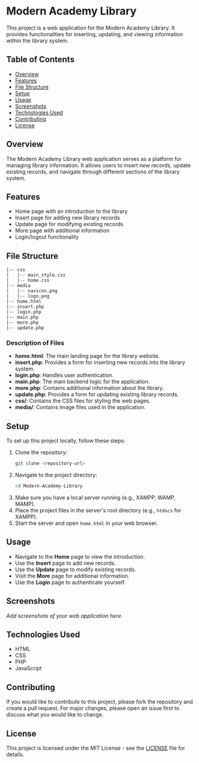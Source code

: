 
# Modern Academy Library

This project is a web application for the Modern Academy Library. It provides functionalities for inserting, updating, and viewing information within the library system.

## Table of Contents

- [Overview](#overview)
- [Features](#features)
- [File Structure](#file-structure)
- [Setup](#setup)
- [Usage](#usage)
- [Screenshots](#screenshots)
- [Technologies Used](#technologies-used)
- [Contributing](#contributing)
- [License](#license)

## Overview

The Modern Academy Library web application serves as a platform for managing library information. It allows users to insert new records, update existing records, and navigate through different sections of the library system.

## Features

- Home page with an introduction to the library
- Insert page for adding new library records
- Update page for modifying existing records
- More page with additional information
- Login/logout functionality

## File Structure

```plaintext
|-- css
|   |-- main_style.css
|   |-- home.css
|-- media
|   |-- navicon.png
|   |-- logo.png
|-- home.html
|-- insert.php
|-- login.php
|-- main.php
|-- more.php
|-- update.php
```

### Description of Files

- **home.html**: The main landing page for the library website.
- **insert.php**: Provides a form for inserting new records into the library system.
- **login.php**: Handles user authentication.
- **main.php**: The main backend logic for the application.
- **more.php**: Contains additional information about the library.
- **update.php**: Provides a form for updating existing library records.
- **css/**: Contains the CSS files for styling the web pages.
- **media/**: Contains image files used in the application.

## Setup

To set up this project locally, follow these steps:

1. Clone the repository:
    ```sh
    git clone <repository-url>
    ```
2. Navigate to the project directory:
    ```sh
    cd Modern-Academy-Library
    ```
3. Make sure you have a local server running (e.g., XAMPP, WAMP, MAMP).
4. Place the project files in the server's root directory (e.g., `htdocs` for XAMPP).
5. Start the server and open `home.html` in your web browser.

## Usage

- Navigate to the **Home** page to view the introduction.
- Use the **Insert** page to add new records.
- Use the **Update** page to modify existing records.
- Visit the **More** page for additional information.
- Use the **Login** page to authenticate yourself.

## Screenshots

_Add screenshots of your web application here._

## Technologies Used

- HTML
- CSS
- PHP
- JavaScript

## Contributing

If you would like to contribute to this project, please fork the repository and create a pull request. For major changes, please open an issue first to discuss what you would like to change.

## License

This project is licensed under the MIT License - see the [LICENSE](LICENSE) file for details.
